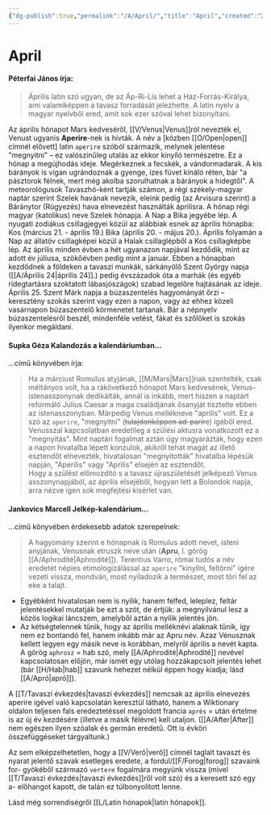 ```yaml
---
{"dg-publish":true,"permalink":"/A/April/","title":"April","created":"2025-07-29T22:35","updated":"2025-07-29T22:36"}
---
```



# April

#### Péterfai János írja:

> Április latin szó ugyan, de az Áp-Ri-Lis lehet a Ház-Forrás-Királya, ami valamiképpen a tavasz forradását jelezhette. A latin nyelv a magyar nyelvből ered, amit sok ezer szóval lehet bizonyítani.  
  

Az április hónapot Mars kedveséről, [[V/Venus\|Venus]]ról nevezték el, Venust ugyanis **Aperire**-nek is hívták. A név a \[közben [[O/Open\|open]] címnél elővett\] latin `aperire` szóból származik, melynek jelentése "megnyitni" – ez valószínűleg utalás az ekkor kinyíló természetre. Ez a hónap a megújhodás ideje. Megérkeznek a fecskék, a vándormadarak. A kis bárányok is vígan ugrándoznak a gyenge, ízes füvet kínáló réten, bár "a pásztorok félnek, mert még akolba szorulhatnak a bárányok a hidegtől". A meteorológusok Tavaszhó-ként tartják számon, a régi székely-magyar naptár szerint Szelek havának nevezik, eleink pedig (az Arvisura szerint) a Báránytor (Rügyezés) hava elnevezést használták áprilisra. A hónap régi magyar (katolikus) neve Szelek hónapja. A Nap a Bika jegyébe lép. A nyugati zodiákus csillagjegyei közül az alábbiak esnek az április hónapba: Kos (március 21. - április 19.) Bika (április 20. - május 20.). Április folyamán a Nap az állatöv csillagképei közül a Halak csillaglépből a Kos csillagképbe lép. Az április minden évben a hét ugyanazon napjával kezdődik, mint az adott év júliusa, szökőévben pedig mint a január. Ebben a hónapban kezdődnek a földeken a tavaszi munkák, sárkányölő Szent György napja ([[A/Április 24\|április 24]].) pedig évszázadok óta a marhák (és egyéb ridegtartásra szoktatott lábasjószágok) szabad legelőre hajtásának az ideje. Április 25. Szent Márk napja a búzaszentelés hagyományát őrzi – keresztény szokás szerint vagy ezen a napon, vagy az ehhez közeli vasárnapon búzaszentelő körmenetet tartanak. Bár a népnyelv búzaszentelésről beszél, mindenféle vetést, fákat és szőlőket is szokás ilyenkor megáldani.  

#### Supka Géza Kalandozás a kalendáriumban...

...című könyvében írja:  
> Ha a márciust Romulus atyjának, [[M/Mars\|Mars]]nak szentelték, csak méltányos volt, ha a rákövetkező hónapot Mars kedvesének, Venus-istenasszonynak dedikálták, annál is inkább, mert hiszen a naptárt reformáló Julius Caesar a maga családjának ősanyját tisztelte ebben az istenasszonyban. Márpedig Venus mellékneve "aprilis" volt. Ez a szó az `aperire`, "megnyitni" (~~tulajdonképpen ad-parire~~) igéből ered. Venusszal kapcsolatban eredetileg a szülési aktusra vonatkozott ez a "megnyitás". Mint naptári fogalmat aztán úgy magyarázták, hogy ezen a napon hivatalba lépett konzulok, akikről tehát magát az illető esztendőt elnevezték, hivatalosan "megnyitották" hivatalba lépésük napján, "Aperilis" vagy "Aprilis" elsején az esztendőt.  
> Hogy a szülést előmozdító s a tavasz újraszületését jelképező Venus asszonynapjából, az április elsejéből, hogyan lett a Bolondok napja, arra nézve igen sok megfejtési kísérlet van.  
  

#### Jankovics Marcell Jelkép-kalendárium...

...című könyvében érdekesebb adatok szerepelnek:  
> A hagyomány szerint e hónapnak is Romulus adott nevet, isteni anyjának, Venusnak etruszk neve után (**Apru**, l. görög [[A/Aphrodité\|Aphrodité]]). Terentius Varro, római tudós a név eredetét népies etimologizálással az `aperire` "kinyílni, feltörni" igére vezeti vissza, mondván, most nyiladozik a természet, most töri fel az eke a talajt.  
- Egyébként hivatalosan nem is nyílik, hanem felfed, leleplez, feltár jelentésekkel mutatják be ezt a szót, de értjük: a megnyilvánul lesz a közös logikai láncszem, amelyből aztán a nyílik jelentés jön.
- Az kétségtelennek tűnik, hogy az április melléknévi alaknak tűnik, így nem ez bontandó fel, hanem inkább már az Apru név. Azaz Vénusznak kellett legyen egy másik neve is korábban, melyről április a nevét kapta. A görög `aphrosz` = hab szó, mely [[A/Aphrodité\|Aphrodité]] nevével kapcsolatosan előjön, már ismét egy utólag hozzákapcsolt jelentés lehet (bár [[H/Hab\|hab]] szavunk hehezet nélkül éppen hogy kiadja; lásd [[A/Apró\|apró]]).

A [[T/Tavaszi évkezdés\|tavaszi évkezdés]] nemcsak az április elnevezés aperire igével való kapcsolatán keresztül látható, hanem a Wiktionary oldalon teljesen fals eredeztetéssel megoldott francia `après` = után értelme is az új év kezdésére (illetve a másik félévre) kell utaljon. ([[A/After\|After]] nem egészen ilyen szóalak és germán eredetű. Ott is évköri összefüggéseket tárgyaltunk.)  

Az sem elképzelhetetlen, hogy a [[V/Verő\|verő]] címnél taglalt tavaszt és nyarat jelentő szavak esetleges eredete, a fordul/[[F/Forog\|forog]] szavaink for- gyökéből származó `vertere` fogalmára megyünk vissza (mivel [[T/Tavaszi évkezdés\|tavaszi évkezdés]]ről volt szó) és a keresett szó egy a- előhangot kapott, de talán ez túlbonyolított lenne.  

Lásd még sorrendiségről [[L/Latin hónapok\|latin hónapok]].  